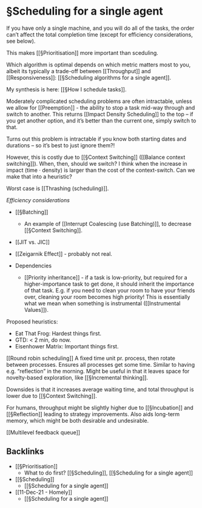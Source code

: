 # §Scheduling for a single agent
If you have only a single machine, and you will do all of the tasks, the order can’t affect the total completion time (except for efficiency considerations, see below).

This makes [[§Prioritisation]] more important than sceduling.

Which algorithm is optimal depends on which metric matters most to you, albeit its typically a trade-off between [[Throughput]] and [[Responsiveness]]: [[§Scheduling algorithms for a single agent]].

My synthesis is here: [[§How I schedule tasks]].

Moderately complicated scheduling problems are often intractable, unless we allow for [[Preemption]] - the ability to stop a task mid-way through and switch to another. This returns [[Impact Density Scheduling]] to the top – if you get another option, and it’s better than the current one, simply switch to that. 

Turns out this problem is intractable if you know both starting dates and durations – so it’s best to just ignore them?!

However, this is costly due to [[§Context Switching]] ([[Balance context switching]]). When, then, should we switch? I think when the increase in impact (time · density) is larger than the cost of the context-switch. Can we make that into a heuristic?

Worst case is [[Thrashing (scheduling)]].

*Efficiency considerations*
* [[§Batching]]
	* An example of [[Interrupt Coalescing (use Batching)]], to decrease [[§Context Switching]].

* [[JIT vs. JIC]]

* [[Zeigarnik Effect]] - probably not real.

* Dependencies
	* [[Priority inheritance]] - if a task is low-priority, but required for a higher-importance task to get done, it should inherit the importance of that task. E.g. if you need to clean your room to have your friends over, cleaning your room becomes high priority! This is essentially what we mean when something is instrumental ([[Instrumental Values]]).

Proposed heuristics:
* Eat That Frog: Hardest things first.
* GTD: < 2 min, do now. 
* Eisenhower Matrix: Important things first.

[[Round robin scheduling]]
A fixed time unit pr. process, then rotate between processes. Ensures all processes get some time. Similar to having e.g. “reflection” in the morning. Might be useful in that it leaves space for novelty-based exploration, like [[§Incremental thinking]]. 

Downsides is that it increases average waiting time, and total throughput is lower due to [[§Context Switching]]. 

For humans, throughput might be slightly higher due to [[§Incubation]] and [[§Reflection]] leading to strategy improvements. Also aids long-term memory, which might be both desirable and undesirable.

[[Multilevel feedback queue]]

## Backlinks
* [[§Prioritisation]]
	* What to do first? [[§Scheduling]], [[§Scheduling for a single agent]]
* [[§Scheduling]]
	* [[§Scheduling for a single agent]]
* [[11-Dec-21 - Homely]]
	* [[§Scheduling for a single agent]]

<!-- {BearID:9EEF0306-323A-413E-92B6-5A2C6A379DD0-3179-000004E4C5284019} -->
